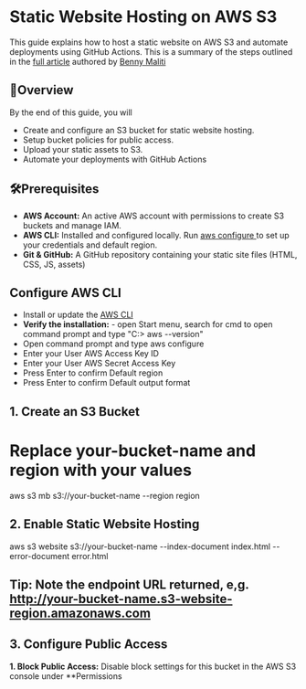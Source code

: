 # Static Website Hosting on AWS S3
This guide explains how to host a static website on AWS S3 and automate deployments using GitHub Actions. This is a summary of the steps outlined in the [full article](https://benmaliti.medium.com/static-website-hosting-on-aws-s3-077f966dbb33) authored by [Benny Maliti](https://www.linkedin.com/in/bennymaliti/)

## 🚀Overview
By the end of this guide, you will
- Create and configure an S3 bucket for static website hosting.
- Setup bucket policies for public access.
- Upload your static assets to S3.
- Automate your deployments with GitHub Actions

## 🛠️Prerequisites
- **AWS Account:** An active AWS account with permissions to create S3 buckets and manage IAM.
- **AWS CLI:** Installed and configured locally. Run <ins> aws configure </ins> to set up your credentials and default region.
- **Git & GitHub:** A GitHub repository containing your static site files (HTML, CSS, JS, assets)

## Configure AWS CLI
- Install or update the [AWS CLI](https://awscli.amazonaws.com/AWSCLIV2.msi)
- **Verify the installation:** - open Start menu, search for cmd to open command prompt and type "C:\> aws --version"
- Open command prompt and type aws configure
- Enter your User AWS Access Key ID
- Enter your User AWS Secret Access Key
- Press Enter to confirm Default region
- Press Enter to confirm Default output format

## 1. Create an S3 Bucket
# Replace your-bucket-name and region with your values
aws s3 mb s3://your-bucket-name --region region

## 2. Enable Static Website Hosting
aws s3 website s3://your-bucket-name --index-document index.html --error-document error.html

## Tip: **Note the endpoint URL returned, e,g.** http://your-bucket-name.s3-website-region.amazonaws.com

## 3. Configure Public Access
**1. Block Public Access:** Disable block settings for this bucket in the AWS S3 console under **Permissions 
